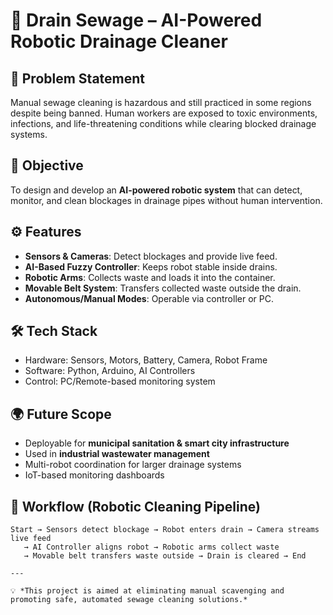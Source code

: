 # 🚀 Drain Sewage – AI-Powered Robotic Drainage Cleaner

## 📌 Problem Statement
Manual sewage cleaning is hazardous and still practiced in some regions despite being banned. Human workers are exposed to toxic environments, infections, and life-threatening conditions while clearing blocked drainage systems.

## 🎯 Objective
To design and develop an **AI-powered robotic system** that can detect, monitor, and clean blockages in drainage pipes without human intervention.

## ⚙️ Features
- **Sensors & Cameras**: Detect blockages and provide live feed.
- **AI-Based Fuzzy Controller**: Keeps robot stable inside drains.
- **Robotic Arms**: Collects waste and loads it into the container.
- **Movable Belt System**: Transfers collected waste outside the drain.
- **Autonomous/Manual Modes**: Operable via controller or PC.

## 🛠️ Tech Stack
- Hardware: Sensors, Motors, Battery, Camera, Robot Frame
- Software: Python, Arduino, AI Controllers
- Control: PC/Remote-based monitoring system

## 🌍 Future Scope
- Deployable for **municipal sanitation & smart city infrastructure**
- Used in **industrial wastewater management**
- Multi-robot coordination for larger drainage systems
- IoT-based monitoring dashboards

## 🧠 Workflow (Robotic Cleaning Pipeline)

```text
Start → Sensors detect blockage → Robot enters drain → Camera streams live feed
   → AI Controller aligns robot → Robotic arms collect waste
   → Movable belt transfers waste outside → Drain is cleared → End

---

💡 *This project is aimed at eliminating manual scavenging and promoting safe, automated sewage cleaning solutions.*
